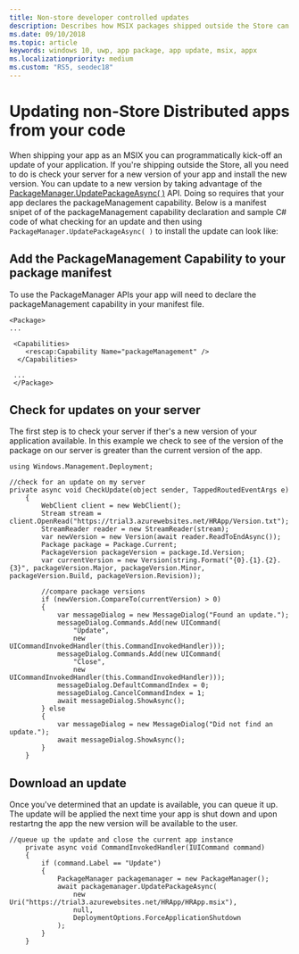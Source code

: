 ```yaml
---
title: Non-store developer controlled updates 
description: Describes how MSIX packages shipped outside the Store can be updated by developers in code. 
ms.date: 09/10/2018
ms.topic: article
keywords: windows 10, uwp, app package, app update, msix, appx
ms.localizationpriority: medium
ms.custom: "RS5, seodec18"
---
```


# Updating non-Store Distributed apps from your code

When shipping your app as an MSIX you can programmatically kick-off an update of your application. If you're shipping outside the Store, all you need to do is check your server for a new version of your app and install the new version. You can update to a new version by taking advantage of the [PackageManager.UpdatePackageAsync( )](https://docs.microsoft.com/en-us/uwp/api/windows.management.deployment.packagemanager.updatepackageasync) API. Doing so requires that your app declares the packageManagement capability. Below is a manifest snipet of of the packageManagement capability declaration and sample C# code of what checking for an update and then using ```PackageManager.UpdatePackageAsync( )``` to install the update can look like:


## Add the PackageManagement Capability to your package manifest

To use the PackageManager APIs your app will need to declare the packageManagement capability in your manifest file. 

```
<Package>
...

 <Capabilities>
    <rescap:Capability Name="packageManagement" />
  </Capabilities>
  
 ...
 </Package>
```
## Check for updates on your server 

The first step is to check your server if ther's a new version of your application available. In this example we check to see of the version of the package on our server is greater than the current version of the app.
```
using Windows.Management.Deployment;

//check for an update on my server
private async void CheckUpdate(object sender, TappedRoutedEventArgs e)
    {
        WebClient client = new WebClient();
        Stream stream = client.OpenRead("https://trial3.azurewebsites.net/HRApp/Version.txt");
        StreamReader reader = new StreamReader(stream);
        var newVersion = new Version(await reader.ReadToEndAsync());
        Package package = Package.Current;
        PackageVersion packageVersion = package.Id.Version;
        var currentVersion = new Version(string.Format("{0}.{1}.{2}.{3}", packageVersion.Major, packageVersion.Minor, packageVersion.Build, packageVersion.Revision));

        //compare package versions
        if (newVersion.CompareTo(currentVersion) > 0)
        {
            var messageDialog = new MessageDialog("Found an update.");
            messageDialog.Commands.Add(new UICommand(
                "Update",
                new UICommandInvokedHandler(this.CommandInvokedHandler)));
            messageDialog.Commands.Add(new UICommand(
                "Close",
                new UICommandInvokedHandler(this.CommandInvokedHandler)));
            messageDialog.DefaultCommandIndex = 0;
            messageDialog.CancelCommandIndex = 1;
            await messageDialog.ShowAsync();
        } else
        {
            var messageDialog = new MessageDialog("Did not find an update.");
            await messageDialog.ShowAsync();
        }
    }
```



## Download an update

Once you've determined that an update is available, you can queue it up. The update will be applied the next time your app is shut down and upon restartng the app the new version will be available to the user.

```
//queue up the update and close the current app instance
    private async void CommandInvokedHandler(IUICommand command)
    {
        if (command.Label == "Update")
        {
            PackageManager packagemanager = new PackageManager();
            await packagemanager.UpdatePackageAsync(
                new Uri("https://trial3.azurewebsites.net/HRApp/HRApp.msix"),
                null,
                DeploymentOptions.ForceApplicationShutdown
            );
        }
    }
```

